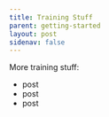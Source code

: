 ```yaml
---
title: Training Stuff
parent: getting-started
layout: post
sidenav: false
---
```

More training stuff:

* post
* post
* post
